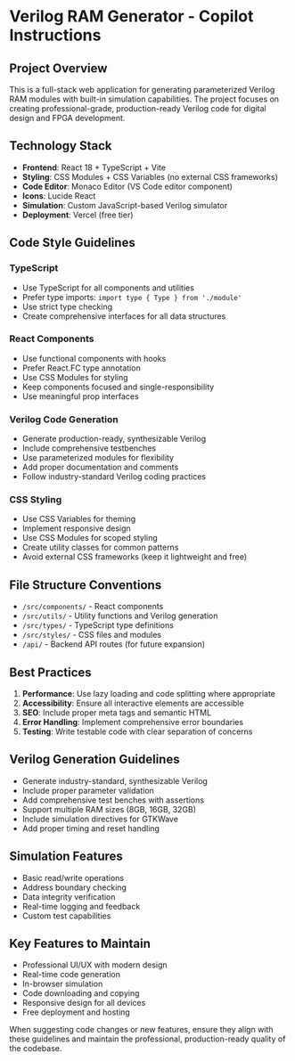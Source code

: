<!-- Use this file to provide workspace-specific custom instructions to Copilot. For more details, visit https://code.visualstudio.com/docs/copilot/copilot-customization#_use-a-githubcopilotinstructionsmd-file -->

# Verilog RAM Generator - Copilot Instructions

## Project Overview
This is a full-stack web application for generating parameterized Verilog RAM modules with built-in simulation capabilities. The project focuses on creating professional-grade, production-ready Verilog code for digital design and FPGA development.

## Technology Stack
- **Frontend**: React 18 + TypeScript + Vite
- **Styling**: CSS Modules + CSS Variables (no external CSS frameworks)
- **Code Editor**: Monaco Editor (VS Code editor component)
- **Icons**: Lucide React
- **Simulation**: Custom JavaScript-based Verilog simulator
- **Deployment**: Vercel (free tier)

## Code Style Guidelines

### TypeScript
- Use TypeScript for all components and utilities
- Prefer type imports: `import type { Type } from './module'`
- Use strict type checking
- Create comprehensive interfaces for all data structures

### React Components
- Use functional components with hooks
- Prefer React.FC type annotation
- Use CSS Modules for styling
- Keep components focused and single-responsibility
- Use meaningful prop interfaces

### Verilog Code Generation
- Generate production-ready, synthesizable Verilog
- Include comprehensive testbenches
- Use parameterized modules for flexibility
- Add proper documentation and comments
- Follow industry-standard Verilog coding practices

### CSS Styling
- Use CSS Variables for theming
- Implement responsive design
- Use CSS Modules for scoped styling
- Create utility classes for common patterns
- Avoid external CSS frameworks (keep it lightweight and free)

## File Structure Conventions
- `/src/components/` - React components
- `/src/utils/` - Utility functions and Verilog generation
- `/src/types/` - TypeScript type definitions
- `/src/styles/` - CSS files and modules
- `/api/` - Backend API routes (for future expansion)

## Best Practices
1. **Performance**: Use lazy loading and code splitting where appropriate
2. **Accessibility**: Ensure all interactive elements are accessible
3. **SEO**: Include proper meta tags and semantic HTML
4. **Error Handling**: Implement comprehensive error boundaries
5. **Testing**: Write testable code with clear separation of concerns

## Verilog Generation Guidelines
- Generate industry-standard, synthesizable Verilog
- Include proper parameter validation
- Add comprehensive test benches with assertions
- Support multiple RAM sizes (8GB, 16GB, 32GB)
- Include simulation directives for GTKWave
- Add proper timing and reset handling

## Simulation Features
- Basic read/write operations
- Address boundary checking
- Data integrity verification
- Real-time logging and feedback
- Custom test capabilities

## Key Features to Maintain
- Professional UI/UX with modern design
- Real-time code generation
- In-browser simulation
- Code downloading and copying
- Responsive design for all devices
- Free deployment and hosting

When suggesting code changes or new features, ensure they align with these guidelines and maintain the professional, production-ready quality of the codebase.
